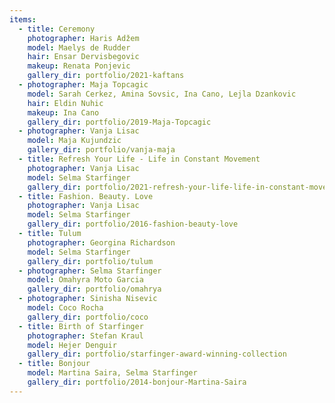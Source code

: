 ```yaml
---
items:
  - title: Ceremony
    photographer: Haris Adžem
    model: Maelys de Rudder
    hair: Ensar Dervisbegovic
    makeup: Renata Ponjevic
    gallery_dir: portfolio/2021-kaftans
  - photographer: Maja Topcagic
    model: Sarah Cerkez, Amina Sovsic, Ina Cano, Lejla Dzankovic
    hair: Eldin Nuhic
    makeup: Ina Cano
    gallery_dir: portfolio/2019-Maja-Topcagic
  - photographer: Vanja Lisac
    model: Maja Kujundzic
    gallery_dir: portfolio/vanja-maja
  - title: Refresh Your Life - Life in Constant Movement
    photographer: Vanja Lisac
    model: Selma Starfinger
    gallery_dir: portfolio/2021-refresh-your-life-life-in-constant-movement
  - title: Fashion. Beauty. Love
    photographer: Vanja Lisac
    model: Selma Starfinger
    gallery_dir: portfolio/2016-fashion-beauty-love
  - title: Tulum
    photographer: Georgina Richardson
    model: Selma Starfinger
    gallery_dir: portfolio/tulum
  - photographer: Selma Starfinger
    model: Omahyra Moto Garcia
    gallery_dir: portfolio/omahrya
  - photographer: Sinisha Nisevic
    model: Coco Rocha
    gallery_dir: portfolio/coco
  - title: Birth of Starfinger
    photographer: Stefan Kraul
    model: Hejer Denguir
    gallery_dir: portfolio/starfinger-award-winning-collection
  - title: Bonjour
    model: Martina Saira, Selma Starfinger
    gallery_dir: portfolio/2014-bonjour-Martina-Saira
---
```

